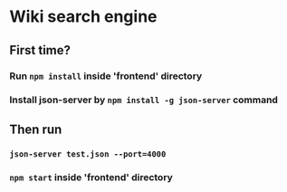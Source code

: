 # Wiki search engine

## First time?

### Run `npm install` inside 'frontend' directory

### Install json-server by `npm install -g json-server` command

## Then run

### `json-server test.json --port=4000`

### `npm start` inside 'frontend' directory
